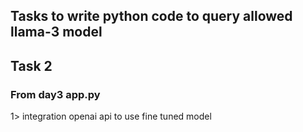 ## Tasks to write python code to query allowed llama-3 model 

## Task 2 
### From day3 app.py  
1>  integration openai api to use fine tuned model 

